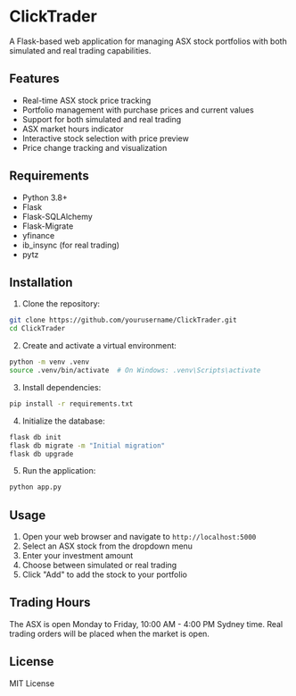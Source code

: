 # ClickTrader

A Flask-based web application for managing ASX stock portfolios with both simulated and real trading capabilities.

## Features

- Real-time ASX stock price tracking
- Portfolio management with purchase prices and current values
- Support for both simulated and real trading
- ASX market hours indicator
- Interactive stock selection with price preview
- Price change tracking and visualization

## Requirements

- Python 3.8+
- Flask
- Flask-SQLAlchemy
- Flask-Migrate
- yfinance
- ib_insync (for real trading)
- pytz

## Installation

1. Clone the repository:
```bash
git clone https://github.com/yourusername/ClickTrader.git
cd ClickTrader
```

2. Create and activate a virtual environment:
```bash
python -m venv .venv
source .venv/bin/activate  # On Windows: .venv\Scripts\activate
```

3. Install dependencies:
```bash
pip install -r requirements.txt
```

4. Initialize the database:
```bash
flask db init
flask db migrate -m "Initial migration"
flask db upgrade
```

5. Run the application:
```bash
python app.py
```

## Usage

1. Open your web browser and navigate to `http://localhost:5000`
2. Select an ASX stock from the dropdown menu
3. Enter your investment amount
4. Choose between simulated or real trading
5. Click "Add" to add the stock to your portfolio

## Trading Hours

The ASX is open Monday to Friday, 10:00 AM - 4:00 PM Sydney time. Real trading orders will be placed when the market is open.

## License

MIT License 